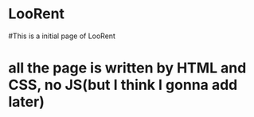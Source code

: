 # LooRent

#This is a initial page of LooRent

# all the page is written by HTML and CSS, no JS(but I think I gonna add later)

